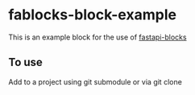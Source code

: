 # fablocks-block-example
This is an example block for the use of [fastapi-blocks](https://github.com/r3sbarra/fastapi-blocks) 

## To use
Add to a project using git submodule or via git clone
